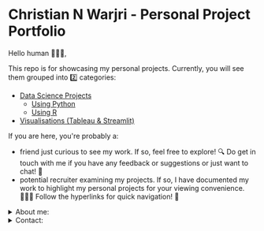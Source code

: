 # Christian N Warjri - Personal Project Portfolio

Hello human 🧑🏻‍💻, 

This repo is for showcasing my personal projects. Currently, you will see them grouped into 2️⃣ categories: 
- [Data Science Projects](https://github.com/noelwar/PersonalProjects/tree/main/Data%20Science%20Projects)
  - [Using Python](https://github.com/noelwar/PersonalProjects/tree/main/Data%20Science%20Projects/Using%20Python)
  - [Using R](https://github.com/noelwar/PersonalProjects/tree/main/Data%20Science%20Projects/Using%20R)
- [Visualisations (Tableau & Streamlit)](https://github.com/noelwar/PersonalProjects/blob/main/Visualisations%20(Tableau%20%26%20Streamlit))

If you are here, you're probably a:
- friend just curious to see my work. If so, feel free to explore! 🔍 Do get in touch with me if you have any feedback or suggestions or just want to chat! 💬
- potential recruiter examining my projects. If so, I have documented my work to highlight my personal projects for your viewing convenience. 👩🏽‍💼 Follow the hyperlinks for quick navigation! 🧭

<details>
<summary>About me:</summary>
<br>
  
Hello! My name is Christian N Warjri. I am currently in university working towards my Computer Science degree. I realised early on that I really liked being on my computer 😅. I was either gaming or browsing the internet or just general shenanigans using my PC. Today, I am fascinated by data science - machine learning, deep learning, general analytics, and fun interactive visualisations to tell stories with data and glean insights that hide under our naked eye. 

</details>

<details> 
<summary>Contact:</summary>
<br>  
  
|Method|Details|
|:---:|:---:|
|Email ✉️|christian.w@ahduni.edu.in|
|LinkedIn 💼|[Christian N Warjri](https://www.linkedin.com/in/noelwarjri/)|
|Website 🌐|[noelwarjri](https://www.noelwarjri.com/)|
|Tableau Profile📊|[vizzes](https://public.tableau.com/app/profile/noelwar)|
  
</details>
